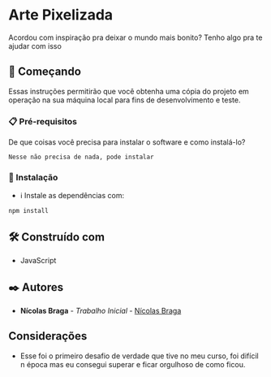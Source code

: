 # Arte Pixelizada

Acordou com inspiração pra deixar o mundo mais bonito? Tenho algo pra te ajudar com isso

## 🚀 Começando

Essas instruções permitirão que você obtenha uma cópia do projeto em operação na sua máquina local para fins de desenvolvimento e teste.

### 📋 Pré-requisitos

De que coisas você precisa para instalar o software e como instalá-lo?

```
Nesse não precisa de nada, pode instalar
```

### 🔧 Instalação

- ℹ️ Instale as dependências com:

```
npm install
```

## 🛠️ Construído com

* JavaScript

## ✒️ Autores

* **Nícolas Braga** - *Trabalho Inicial* - [Nícolas Braga](https://github.com/nicolasbraga1)

## Considerações

* Esse foi o primeiro desafio de verdade que tive no meu curso, foi difícil n época mas eu consegui superar e ficar orgulhoso de como ficou.
